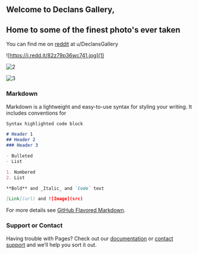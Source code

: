 ## Welcome to Declans Gallery,
## Home to some of the finest photo's ever taken

You can find me on [reddit](reddit.com/user/declansgallery) at u/DeclansGallery

![https://i.redd.it/82z79p36wc741.jpg](1)

![2](1)

![3](i.redd.it/d3lzuulawc741.jpg)

### Markdown

Markdown is a lightweight and easy-to-use syntax for styling your writing. It includes conventions for

```markdown
Syntax highlighted code block

# Header 1
## Header 2
### Header 3

- Bulleted
- List

1. Numbered
2. List

**Bold** and _Italic_ and `Code` text

[Link](url) and ![Image](src)
```

For more details see [GitHub Flavored Markdown](https://guides.github.com/features/mastering-markdown/).


### Support or Contact

Having trouble with Pages? Check out our [documentation](https://help.github.com/categories/github-pages-basics/) or [contact support](https://github.com/contact) and we’ll help you sort it out.
